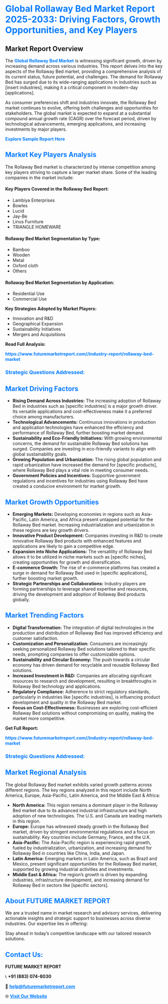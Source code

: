 <h1 style="color: #007BFF;">Global Rollaway Bed Market Report 2025-2033: Driving Factors, Growth Opportunities, and Key Players</h1>

<section id="overview">
<h2>Market Report Overview</h2>
<p>The <a href="https://www.futuremarketreport.com//industry-report/rollaway-bed-market" style="color: #007BFF; text-decoration: none;"><strong>Global Rollaway Bed Market</strong></a> is witnessing significant growth, driven by increasing demand across various industries. This report delves into the key aspects of the Rollaway Bed market, providing a comprehensive analysis of its current status, future potential, and challenges. The demand for Rollaway Bed has surged due to its wide-ranging applications in industries such as [insert industries], making it a critical component in modern-day [applications].</p>
<p>As consumer preferences shift and industries innovate, the Rollaway Bed market continues to evolve, offering both challenges and opportunities for stakeholders. The global market is expected to expand at a substantial compound annual growth rate (CAGR) over the forecast period, driven by technological advancements, emerging applications, and increasing investments by major players.</p>
</section>

<section id="overview">
<p><a href="https://www.futuremarketreport.com//request-sample/reportId=55383" style="color: #007BFF; text-decoration: none;"><strong>Explore Sample Report Here</strong></a></p>
</section>

<section id="key-players">
<h2 style="color: #007BFF;">Market Key Players Analysis</h2>
<p>The Rollaway Bed market is characterized by intense competition among key players striving to capture a larger market share. Some of the leading companies in the market include:</p>
<h4>Key Players Covered in the Rollaway Bed Report:</h4>
<ul><li>Lambiya Enterprises</li><li>Bowles</li><li>Lucid</li><li>Jay-Be</li><li>Linus Furniture</li><li>TRIANGLE HOMEWARE</li></ul>
<h4>Rollaway Bed Market Segmentation by Type:</h4>
<ul><li>Bamboo</li><li>Wooden</li><li>Metal</li><li>Oxford cloth</li><li>Others</li></ul>

<h4>Rollaway Bed Market Segmentation by Application:</h4>
<ul><li>Residential Use</li><li>Commercial Use</li></ul>
<p><strong>Key Strategies Adopted by Market Players:</strong></p>
<ul>
<li>Innovation and R&D</li>
<li>Geographical Expansion</li>
<li>Sustainability Initiatives</li>
<li>Mergers and Acquisitions</li>
</ul>
</section>

<section>
<p><strong>Read Full Analysis: </strong></p><a href="https://www.futuremarketreport.com//industry-report/rollaway-bed-market" style="color: #007BFF; text-decoration: none;"><strong>https://www.futuremarketreport.com//industry-report/rollaway-bed-market</strong></a>
<h3 style="color: #007BFF;">Strategic Questions Addressed:</h3>
</section>

<section id="driving-factors">
<h2 style="color: #007BFF;">Market Driving Factors</h2>
<ul>
<li><strong>Rising Demand Across Industries:</strong> The increasing adoption of Rollaway Bed in industries such as [specific industries] is a major growth driver. Its versatile applications and cost-effectiveness make it a preferred choice among manufacturers.</li>
<li><strong>Technological Advancements:</strong> Continuous innovations in production and application technologies have enhanced the efficiency and performance of Rollaway Bed, further boosting market demand.</li>
<li><strong>Sustainability and Eco-Friendly Initiatives:</strong> With growing environmental concerns, the demand for sustainable Rollaway Bed solutions has surged. Companies are investing in eco-friendly variants to align with global sustainability goals.</li>
<li><strong>Growing Population and Urbanization:</strong> The rising global population and rapid urbanization have increased the demand for [specific products], where Rollaway Bed plays a vital role in meeting consumer needs.</li>
<li><strong>Government Policies and Incentives:</strong> Supportive government regulations and incentives for industries using Rollaway Bed have created a conducive environment for market growth.</li>
</ul>
</section>

<section id="growth-opportunities">
<h2 style="color: #007BFF;">Market Growth Opportunities</h2>
<ul>
<li><strong>Emerging Markets:</strong> Developing economies in regions such as Asia-Pacific, Latin America, and Africa present untapped potential for the Rollaway Bed market. Increasing industrialization and urbanization in these regions are key growth drivers.</li>
<li><strong>Innovative Product Development:</strong> Companies investing in R&D to create innovative Rollaway Bed products with enhanced features and applications are likely to gain a competitive edge.</li>
<li><strong>Expansion into Niche Applications:</strong> The versatility of Rollaway Bed allows it to be utilized in niche markets such as [specific niches], creating opportunities for growth and diversification.</li>
<li><strong>E-commerce Growth:</strong> The rise of e-commerce platforms has created a surge in demand for Rollaway Bed used in [specific applications], further boosting market growth.</li>
<li><strong>Strategic Partnerships and Collaborations:</strong> Industry players are forming partnerships to leverage shared expertise and resources, driving the development and adoption of Rollaway Bed products globally.</li>
</ul>
</section>

<section id="trending-factors">
<h2 style="color: #007BFF;">Market Trending Factors</h2>
<ul>
<li><strong>Digital Transformation:</strong> The integration of digital technologies in the production and distribution of Rollaway Bed has improved efficiency and customer satisfaction.</li>
<li><strong>Customization and Personalization:</strong> Consumers are increasingly seeking personalized Rollaway Bed solutions tailored to their specific needs, prompting companies to offer customizable options.</li>
<li><strong>Sustainability and Circular Economy:</strong> The push towards a circular economy has driven demand for recyclable and reusable Rollaway Bed solutions.</li>
<li><strong>Increased Investment in R&D:</strong> Companies are allocating significant resources to research and development, resulting in breakthroughs in Rollaway Bed technology and applications.</li>
<li><strong>Regulatory Compliance:</strong> Adherence to strict regulatory standards, particularly in industries like [specific industries], is influencing product development and quality in the Rollaway Bed market.</li>
<li><strong>Focus on Cost-Effectiveness:</strong> Businesses are exploring cost-efficient Rollaway Bed solutions without compromising on quality, making the market more competitive.</li>
</ul>
</section>

<section>
<p><strong>Get Full Report: </strong></p><a href="https://www.futuremarketreport.com//industry-report/rollaway-bed-market" style="color: #007BFF; text-decoration: none;"><strong>https://www.futuremarketreport.com//industry-report/rollaway-bed-market</strong></a>
<h3 style="color: #007BFF;">Strategic Questions Addressed:</h3>
</section>


<section id="regional-analysis">
<h2 style="color: #007BFF;">Market Regional Analysis</h2>
<p>The global Rollaway Bed market exhibits varied growth patterns across different regions. The key regions analyzed in this report include North America, Europe, Asia-Pacific, Latin America, and the Middle East & Africa:</p>
<ul>
<li><strong>North America:</strong> This region remains a dominant player in the Rollaway Bed market due to its advanced industrial infrastructure and high adoption of new technologies. The U.S. and Canada are leading markets in this region.</li>
<li><strong>Europe:</strong> Europe has witnessed steady growth in the Rollaway Bed market, driven by stringent environmental regulations and a focus on sustainability. Key countries include Germany, France, and the U.K.</li>
<li><strong>Asia-Pacific:</strong> The Asia-Pacific region is experiencing rapid growth, fueled by industrialization, urbanization, and increasing demand for Rollaway Bed in countries like China, India, and Japan.</li>
<li><strong>Latin America:</strong> Emerging markets in Latin America, such as Brazil and Mexico, present significant opportunities for the Rollaway Bed market, supported by growing industrial activities and investments.</li>
<li><strong>Middle East & Africa:</strong> The region’s growth is driven by expanding industries, infrastructure development, and increasing demand for Rollaway Bed in sectors like [specific sectors].</li>
</ul>
</section>

<footer>
<h2 style="color: #007BFF;">About FUTURE MARKET REPORT</h2>
<p>We are a trusted name in market research and advisory services, delivering actionable insights and strategic support to businesses across diverse industries. Our expertise lies in offering:</p>

<p>Stay ahead in today’s competitive landscape with our tailored research solutions.</p>

<h2 style="color: #007BFF;">Contact Us:</h2>
<p><strong>FUTURE MARKET REPORT</strong></p>
<p>📞 <strong>+91 (883) 074-8030</strong></p>
<p>📧 <strong><a href="mailto:help@futuremarketreport.com" style="color: #007BFF;">help@futuremarketreport.com</a></strong></p>
<p>🌐 <strong><a href="https://www.futuremarketreport.com/" style="color: #007BFF;">Visit Our Website</a></strong></p>
</footer>